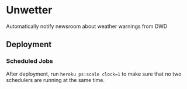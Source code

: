 # Unwetter
Automatically notify newsroom about weather warnings from DWD

## Deployment

### Scheduled Jobs
After deployment, run `heroku ps:scale clock=1` to make sure that no two schedulers are running 
at the same time.
